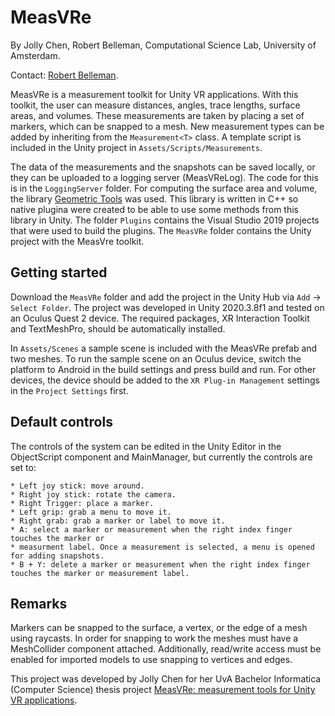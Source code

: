 # MeasVRe
By Jolly Chen, Robert Belleman, Computational Science Lab, University of Amsterdam.

Contact: [Robert Belleman](mailto:R.G.Belleman_at_uva.nl).

MeasVRe is a measurement toolkit for Unity VR applications. With this toolkit, the user can measure
distances, angles, trace lengths, surface areas, and volumes. These measurements are taken by
placing a set of markers, which can be snapped to a mesh. New measurement types can be added by
inheriting from the ``Measurement<T>`` class. A template script is included in the Unity project
in `Assets/Scripts/Measurements`.

The data of the measurements and the snapshots can be saved locally, or they can be uploaded to a
logging server (MeasVReLog). The code for this is in the `LoggingServer` folder. For computing
the surface area and volume, the library
[Geometric Tools](https://github.com/davideberly/GeometricTools/tree/master/GTE) was used. This
library is written in C++ so native plugina were created to be able to use some methods from this
library in Unity. The folder `Plugins` contains the Visual Studio 2019 projects that were used to
build the plugins. The `MeasVRe` folder contains the Unity project with the MeasVre toolkit.

## Getting started
Download the `MeasVRe` folder and add the project in the Unity Hub via `Add` -> `Select Folder`.
The project was developed in Unity 2020.3.8f1 and tested on an Oculus Quest 2 device. The
required packages, XR Interaction Toolkit and TextMeshPro, should be automatically installed.

In `Assets/Scenes` a sample scene is included with the MeasVRe prefab and two meshes. To run the
sample scene on an Oculus device, switch the platform to Android in the build settings and press
build and run. For other devices, the device should be added to the `XR Plug-in Management` settings
in the `Project Settings` first.

## Default controls
The controls of the system can be edited in the Unity Editor in the ObjectScript component and
MainManager, but currently the controls are set to:

    * Left joy stick: move around.
    * Right joy stick: rotate the camera.
    * Right Trigger: place a marker.
    * Left grip: grab a menu to move it.
    * Right grab: grab a marker or label to move it.
    * A: select a marker or measurement when the right index finger touches the marker or
    * measurment label. Once a measurement is selected, a menu is opened for adding snapshots.
    * B + Y: delete a marker or measurement when the right index finger touches the marker or measurement label.

## Remarks
Markers can be snapped to the surface, a vertex, or the edge of a mesh using raycasts.
In order for snapping to work the meshes must have a MeshCollider component attached. Additionally,
read/write access must be enabled for imported models to use snapping to vertices and edges.

This project was developed by Jolly Chen for her UvA Bachelor Informatica (Computer Science) thesis project
[MeasVRe: measurement tools for Unity VR applications](https://scripties.uba.uva.nl/search?id=722538).
